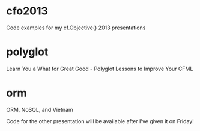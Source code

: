 cfo2013
=======

Code examples for my cf.Objective() 2013 presentations

polyglot
========

Learn You a What for Great Good - Polyglot Lessons to Improve Your CFML

orm
===

ORM, NoSQL, and Vietnam

Code for the other presentation will be available after I've given it on Friday!
